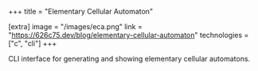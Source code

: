 +++
title = "Elementary Cellular Automaton"

[extra]
image = "/images/eca.png"
link = "https://626c75.dev/blog/elementary-cellular-automaton"
technologies = ["c", "cli"]
+++

CLI interface for generating and showing elementary cellular automatons.

